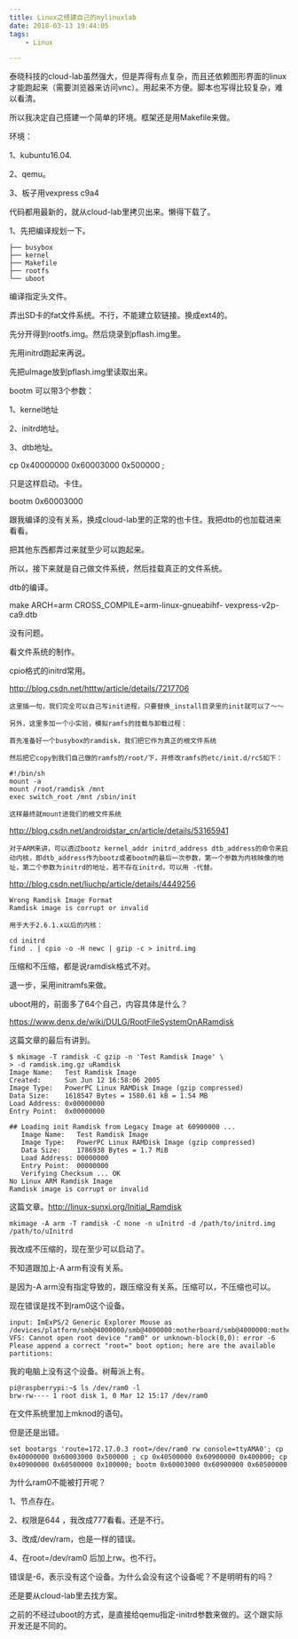 ```yaml
---
title: Linux之搭建自己的mylinuxlab
date: 2018-03-13 19:44:05
tags:
	- Linux

---
```




泰晓科技的cloud-lab虽然强大，但是弄得有点复杂，而且还依赖图形界面的linux才能跑起来（需要浏览器来访问vnc）。用起来不方便。脚本也写得比较复杂，难以看清。

所以我决定自己搭建一个简单的环境。框架还是用Makefile来做。

环境：

1、kubuntu16.04.

2、qemu。

3、板子用vexpress c9a4



代码都用最新的，就从cloud-lab里拷贝出来。懒得下载了。



1、先把编译规划一下。

```
├── busybox
├── kernel
├── Makefile
├── rootfs
└── uboot
```



编译指定头文件。

弄出SD卡的fat文件系统。不行，不能建立软链接。换成ext4的。



先分开得到rootfs.img。然后烧录到pflash.img里。

先用initrd跑起来再说。

先把uImage放到pflash.img里读取出来。

bootm 可以带3个参数：

1、kernel地址 

2、initrd地址。

3、dtb地址。



cp 0x40000000 0x60003000 0x500000 ;

只是这样启动。卡住。

bootm 0x60003000

跟我编译的没有关系，换成cloud-lab里的正常的也卡住。我把dtb的也加载进来看看。



把其他东西都弄过来就至少可以跑起来。

所以，接下来就是自己做文件系统，然后挂载真正的文件系统。



dtb的编译。

make ARCH=arm CROSS_COMPILE=arm-linux-gnueabihf- vexpress-v2p-ca9.dtb

没有问题。



看文件系统的制作。



cpio格式的initrd常用。



http://blog.csdn.net/htttw/article/details/7217706

```
这里插一句，我们完全可以自己写init进程，只要替换_install目录里的init就可以了～～

另外，这里多加一个小实验，模拟ramfs的挂载与卸载过程：

首先准备好一个busybox的ramdisk，我们把它作为真正的根文件系统

然后把它copy到我们自己做的ramfs的/root/下，并修改ramfs的etc/init.d/rcS如下：

#!/bin/sh
mount -a
mount /root/ramdisk /mnt
exec switch_root /mnt /sbin/init

这样最终就mount进我们的根文件系统
```



http://blog.csdn.net/androidstar_cn/article/details/53165941



```
对于ARM来讲，可以透过bootz kernel_addr initrd_address dtb_address的命令来启动内核，即dtb_address作为bootz或者bootm的最后一次参数，第一个参数为内核映像的地址，第二个参数为initrd的地址，若不存在initrd，可以用 -代替。      
```





http://blog.csdn.net/liuchp/article/details/4449256



```
Wrong Ramdisk Image Format
Ramdisk image is corrupt or invalid
```



```
用于大于2.6.1.x以后的内核：

cd initrd
find . | cpio -o -H newc | gzip -c > initrd.img
```



压缩和不压缩，都是说ramdisk格式不对。



退一步，采用initramfs来做。



uboot用的，前面多了64个自己，内容具体是什么？

https://www.denx.de/wiki/DULG/RootFileSystemOnARamdisk

这篇文章的最后有讲到。

```
$ mkimage -T ramdisk -C gzip -n 'Test Ramdisk Image' \
> -d ramdisk.img.gz uRamdisk
Image Name:   Test Ramdisk Image
Created:      Sun Jun 12 16:58:06 2005
Image Type:   PowerPC Linux RAMDisk Image (gzip compressed)
Data Size:    1618547 Bytes = 1580.61 kB = 1.54 MB
Load Address: 0x00000000
Entry Point:  0x00000000
```



```
## Loading init Ramdisk from Legacy Image at 60900000 ...
   Image Name:   Test Ramdisk Image
   Image Type:   PowerPC Linux RAMDisk Image (gzip compressed)
   Data Size:    1786938 Bytes = 1.7 MiB
   Load Address: 00000000
   Entry Point:  00000000
   Verifying Checksum ... OK
No Linux ARM Ramdisk Image
Ramdisk image is corrupt or invalid
```



这篇文章。http://linux-sunxi.org/Initial_Ramdisk

```
mkimage -A arm -T ramdisk -C none -n uInitrd -d /path/to/initrd.img /path/to/uInitrd
```



我改成不压缩的，现在至少可以启动了。

不知道跟加上-A arm有没有关系。

是因为-A arm没有指定导致的，跟压缩没有关系。压缩可以，不压缩也可以。



现在错误是找不到ram0这个设备。

```
input: ImExPS/2 Generic Explorer Mouse as /devices/platform/smb@4000000/smb@4000000:motherboard/smb@4000000:motherboard:iofpga@7,00000000/10007000.kmi/serio1/input/input2
VFS: Cannot open root device "ram0" or unknown-block(0,0): error -6
Please append a correct "root=" boot option; here are the available partitions:	
```

我的电脑上没有这个设备。树莓派上有。

```
pi@raspberrypi:~$ ls /dev/ram0 -l
brw-rw---- 1 root disk 1, 0 Mar 12 15:17 /dev/ram0
```

在文件系统里加上mknod的语句。

但是还是出错。



```
set bootargs 'route=172.17.0.3 root=/dev/ram0 rw console=ttyAMA0'; cp 0x40000000 0x60003000 0x500000 ; cp 0x40500000 0x60900000 0x400000; cp 0x40900000 0x60500000 0x100000; bootm 0x60003000 0x60900000 0x60500000
```



为什么ram0不能被打开呢？

1、节点存在。

2、权限是644 ，我改成777看看。还是不行。

3、改成/dev/ram，也是一样的错误。

4、在root=/dev/ram0 后加上rw。也不行。

错误是-6，表示没有这个设备。为什么会没有这个设备呢？不是明明有的吗？



还是要从cloud-lab里去找方案。

之前的不经过uboot的方式，是直接给qemu指定-initrd参数来做的。这个跟实际开发还是不同的。



